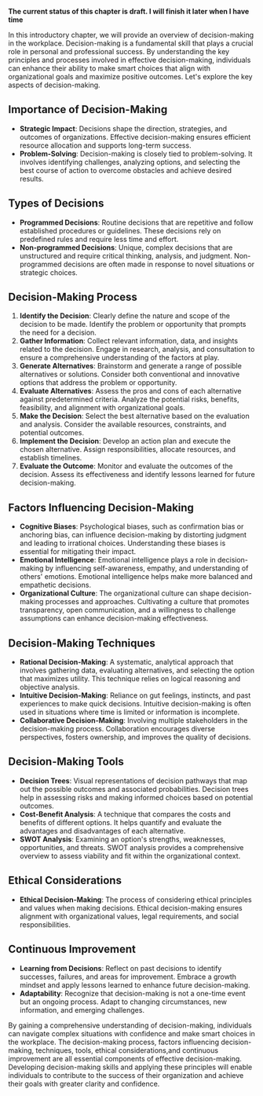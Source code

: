 **The current status of this chapter is draft. I will finish it later when I have time**

In this introductory chapter, we will provide an overview of decision-making in the workplace. Decision-making is a fundamental skill that plays a crucial role in personal and professional success. By understanding the key principles and processes involved in effective decision-making, individuals can enhance their ability to make smart choices that align with organizational goals and maximize positive outcomes. Let's explore the key aspects of decision-making.

Importance of Decision-Making
-----------------------------

* **Strategic Impact**: Decisions shape the direction, strategies, and outcomes of organizations. Effective decision-making ensures efficient resource allocation and supports long-term success.
* **Problem-Solving**: Decision-making is closely tied to problem-solving. It involves identifying challenges, analyzing options, and selecting the best course of action to overcome obstacles and achieve desired results.

Types of Decisions
------------------

* **Programmed Decisions**: Routine decisions that are repetitive and follow established procedures or guidelines. These decisions rely on predefined rules and require less time and effort.
* **Non-programmed Decisions**: Unique, complex decisions that are unstructured and require critical thinking, analysis, and judgment. Non-programmed decisions are often made in response to novel situations or strategic choices.

Decision-Making Process
-----------------------

1. **Identify the Decision**: Clearly define the nature and scope of the decision to be made. Identify the problem or opportunity that prompts the need for a decision.
2. **Gather Information**: Collect relevant information, data, and insights related to the decision. Engage in research, analysis, and consultation to ensure a comprehensive understanding of the factors at play.
3. **Generate Alternatives**: Brainstorm and generate a range of possible alternatives or solutions. Consider both conventional and innovative options that address the problem or opportunity.
4. **Evaluate Alternatives**: Assess the pros and cons of each alternative against predetermined criteria. Analyze the potential risks, benefits, feasibility, and alignment with organizational goals.
5. **Make the Decision**: Select the best alternative based on the evaluation and analysis. Consider the available resources, constraints, and potential outcomes.
6. **Implement the Decision**: Develop an action plan and execute the chosen alternative. Assign responsibilities, allocate resources, and establish timelines.
7. **Evaluate the Outcome**: Monitor and evaluate the outcomes of the decision. Assess its effectiveness and identify lessons learned for future decision-making.

Factors Influencing Decision-Making
-----------------------------------

* **Cognitive Biases**: Psychological biases, such as confirmation bias or anchoring bias, can influence decision-making by distorting judgment and leading to irrational choices. Understanding these biases is essential for mitigating their impact.
* **Emotional Intelligence**: Emotional intelligence plays a role in decision-making by influencing self-awareness, empathy, and understanding of others' emotions. Emotional intelligence helps make more balanced and empathetic decisions.
* **Organizational Culture**: The organizational culture can shape decision-making processes and approaches. Cultivating a culture that promotes transparency, open communication, and a willingness to challenge assumptions can enhance decision-making effectiveness.

Decision-Making Techniques
--------------------------

* **Rational Decision-Making**: A systematic, analytical approach that involves gathering data, evaluating alternatives, and selecting the option that maximizes utility. This technique relies on logical reasoning and objective analysis.
* **Intuitive Decision-Making**: Reliance on gut feelings, instincts, and past experiences to make quick decisions. Intuitive decision-making is often used in situations where time is limited or information is incomplete.
* **Collaborative Decision-Making**: Involving multiple stakeholders in the decision-making process. Collaboration encourages diverse perspectives, fosters ownership, and improves the quality of decisions.

Decision-Making Tools
---------------------

* **Decision Trees**: Visual representations of decision pathways that map out the possible outcomes and associated probabilities. Decision trees help in assessing risks and making informed choices based on potential outcomes.
* **Cost-Benefit Analysis**: A technique that compares the costs and benefits of different options. It helps quantify and evaluate the advantages and disadvantages of each alternative.
* **SWOT Analysis**: Examining an option's strengths, weaknesses, opportunities, and threats. SWOT analysis provides a comprehensive overview to assess viability and fit within the organizational context.

Ethical Considerations
----------------------

* **Ethical Decision-Making**: The process of considering ethical principles and values when making decisions. Ethical decision-making ensures alignment with organizational values, legal requirements, and social responsibilities.

Continuous Improvement
----------------------

* **Learning from Decisions**: Reflect on past decisions to identify successes, failures, and areas for improvement. Embrace a growth mindset and apply lessons learned to enhance future decision-making.
* **Adaptability**: Recognize that decision-making is not a one-time event but an ongoing process. Adapt to changing circumstances, new information, and emerging challenges.

By gaining a comprehensive understanding of decision-making, individuals can navigate complex situations with confidence and make smart choices in the workplace. The decision-making process, factors influencing decision-making, techniques, tools, ethical considerations,and continuous improvement are all essential components of effective decision-making. Developing decision-making skills and applying these principles will enable individuals to contribute to the success of their organization and achieve their goals with greater clarity and confidence.
